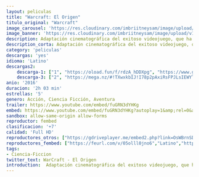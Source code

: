 ```yaml
---
layout: peliculas
title: "Warcraft: El Origen"
titulo_original: "Warcraft"
image_carousel: 'https://res.cloudinary.com/imbriitneysam/image/upload/v1544405689/warcraft-poster-min.jpg'
image_banner: 'https://res.cloudinary.com/imbriitneysam/image/upload/v1544405690/warcraft-banner-min.jpg'
description: Adaptación cinematográfica del exitoso videojuego, que ha generado todo un fenómeno sociológico a nivel mundial con su modo online. La historia gira en torno a un mundo de fantasía en el que se libran todo tipo de batallas y habitan muchas especies distintas (como humanos, orcos, enanos…). Bajo una máscara de jugabilidad basada en el rol, el juego llega a la gran pantalla para contar una historia de épicas proporciones en este irreal y fantástico mundo. Una batalla se está forjando entre las entrañas de los bosques, y alcanzará a todo habitante, enfrentándolos en una guerra sin precedentes en esta película que no deja indiferente a los fieles seguidores y a los novatos. Hechizos, magia y muchas armas son los complementos para una de las versiones cinematográficas de videojuego más esperadas de todos los tiempos.
description_corta: Adaptación cinematográfica del exitoso videojuego, que ha generado todo un fenómeno sociológico a nivel mundial con su modo online. La historia gira en torno a un mundo de fantasía en el que se libran todo tipo de batallas y ...
category: 'peliculas'
descargas: 'yes'
idioma: 'Latino'
descargas2:
    descarga-1: ["1", "https://oload.fun/f/rdzA_hDDXpg", "https://www.google.com/s2/favicons?domain=openload.co","OpenLoad","https://res.cloudinary.com/imbriitneysam/image/upload/v1541473684/mexico.png", "Latino", "Full HD"]
    descarga-3: ["2", "https://mega.nz/#!TXwxkbIJ!I78p2pAxiRsFPJLsIEWYTyItzEQUWsBNUgy8tGozd48", "https://www.google.com/s2/favicons?domain=mega.nz","Mega","https://res.cloudinary.com/imbriitneysam/image/upload/v1541473684/mexico.png", "Latino", "Full HD"]
anio: '2016'
duracion: '2h 03 min'
estrellas: '5'
genero: Acción, Ciencia Ficción, Aventura
trailer: https://www.youtube.com/embed/fuGRN3dYHKg
embed: https://www.youtube.com/embed/fuGRN3dYHKg?autoplay=1&amp;rel=0&amp;hd=1&border=0&wmode=opaque&enablejsapi=1&modestbranding=1&controls=1&showinfo=0
sandbox: allow-same-origin allow-forms
reproductor: fembed
clasificacion: '+7'
calidad: 'Full HD'
reproductores_otros: ["https://gdriveplayer.me/embed2.php?link=OsWBrnSDJepB2EpWj6GxdQmY4Uihw74SNbH9hdSXezb01RlO1wyePiRPnb52ykj5Paalu4ZaDZsd6VSTSJyo7s2M0r5CLxb87VNM1I%252FiLHZAosGVjxauAqx00tBTir36UJcPktbcqi6hP%252FPbwMtHbBPPJd4%252BmgCIJmeLLBh1RAA1UE9lM4Qtcr%252B%252B10JlXBEc4vOtnBcxI%252BPcwB0%252BMbWBEW","Latino","https://www.zembed.to/public/dist/asteroid.html?id=45d5af5dbf3478f8a4ecb560d9b788a5&title=Warcraft","Latino","https://player.premiumstream.live/player.php?id=NDQyOQ&sub=","Latino","https://movcloud.net/embed/do-ZGHsJP8WJ","Latino","https://mstream.press/xwsxydwk6rkv","Latino"]
reproductores_fembed: ["https://feurl.com/v/05olll0jno6","Latino","https://feurl.com/v/2e06xu22de0rw1p","Latino","https://feurl.com/v/7zv-41222ox","Latino"]
tags:
- Ciencia-Ficcion
twitter_text: WarCraft - El Origen
introduction:  Adaptación cinematográfica del exitoso videojuego, que ha generado todo un fenómeno sociológico a nivel mundial con su modo online. La historia gira en torno a un mundo de fantasía en el que se libran todo tipo de batallas y...
---
```












